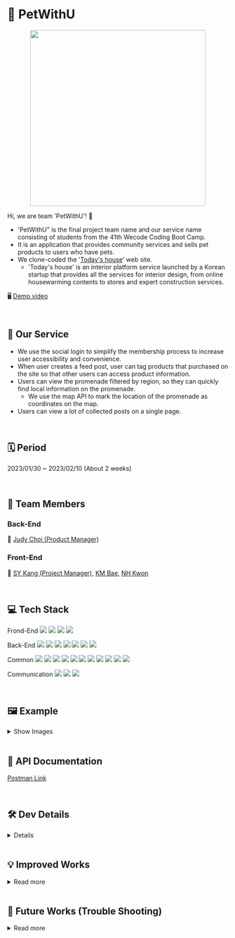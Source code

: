 # 🐶 PetWithU
<p align="center"><img src="https://user-images.githubusercontent.com/53294075/218286832-8953f862-d778-4ba3-a01d-e2e3fd9d54dd.png" width = "400px"></p>

Hi, we are team 'PetWithU'! 🤗
- 'PetWithU" is the final project team name and our service name consisting of students from the 41th Wecode Coding Boot Camp.
- It is an application that provides community services and sells pet products to users who have pets.
- We clone-coded the '[Today's house](https://ohou.se/)' web site.
    - 'Today's house' is an interior platform service launched by a Korean startup that provides all the services for interior design, from online housewarming contents to stores and expert construction services.

🖥️ [Demo video](https://youtu.be/Tx5LHiD54os)

<br>

## 🐩 Our Service
* We use the social login to simplify the membership process to increase user accessibility and convenience.
* When user creates a feed post, user can tag products that purchased on the site so that other users can access product information.
* Users can view the promenade filtered by region, so they can quickly find local information on the promenade.
    * We use the map API to mark the location of the promenade as coordinates on the map.
* Users can view a lot of collected posts on a single page.

<br>

## 🗓 Period
2023/01/30 ~ 2023/02/10 (About 2 weeks)

<br>

## 👥 Team Members
### Back-End

👑 [Judy Choi (Product Manager)](https://github.com/Judy-Choi)

### Front-End

👑 [SY Kang (Project Manager)](https://github.com/seoyunlefleuve), [KM Bae](https://github.com/bjy6439), [NH Kwon](https://github.com/skgusskgusgg)

<br>

## 💻 Tech Stack
Frond-End
<img src="https://img.shields.io/badge/Javscript-F7DF1E?style=flat&amp;logo=javascript&amp;logoColor=white">
<img src="https://img.shields.io/badge/React.js-61DAFB?style=flat&amp;logo=React&amp;logoColor=white">
<img src="https://img.shields.io/badge/React Router-CA4245?style=flat&amp;logo=ReactRouter&amp;logoColor=white">
<img src="https://img.shields.io/badge/styled-components-DB7093?style=flat&amp;logo=styled-components-DB7093&amp;logoColor=white">

Back-End
<img src="https://img.shields.io/badge/Node.js-339933?style=flat&amp;logo=Node.js&amp;logoColor=white">
<img src="https://img.shields.io/badge/Nodemon-76D04B?style=flat&amp;logo=Nodemon&amp;logoColor=white">
<img src="https://img.shields.io/badge/Express-000000?style=flat&amp;logo=Express&amp;logoColor=white">
<img src="https://img.shields.io/badge/MySQL-4479A1?style=flat&amp;logo=MySQL&amp;logoColor=white">
<img src="https://img.shields.io/badge/JWT-CC6699?style=flat&amp;logo=JSON&amp;logoColor=white">
<img src="https://img.shields.io/badge/Dbmate-009DC7?style=flat&amp;logo=Bcrypt&amp;logoColor=white">
<img src="https://img.shields.io/badge/Bcrypt-CA424?style=flat&amp;logo=Bcrypt&amp;logoColor=white">

Common
<img src="https://img.shields.io/badge/Git-F05032?style=flat&amp;logo=Git&amp;logoColor=white">
<img src="https://img.shields.io/badge/GitHub-181717?style=flat&amp;logo=GitHub&amp;logoColor=white">
<img src="https://img.shields.io/badge/Prettier-F7B93E?style=flat&amp;logo=prettier&amp;logoColor=white">
<img src="https://img.shields.io/badge/RestfulAPI-F7533E?style=flat&amp;logo=RestfulAPII&amp;logoColor=white">
<img src="https://img.shields.io/badge/VSCode-007ACC?style=flat&amp;logo=Visual Studio Code&amp;logoColor=white">
<img src="https://img.shields.io/badge/Postman-FF6C37?style=flat&amp;logo=Postman Code&amp;logoColor=white">
<img src="https://img.shields.io/badge/AWS-232F3E?style=flat&amp;logo=AWS Code&amp;logoColor=white">
<img src="https://img.shields.io/badge/AWS_EC2-FF9900?style=flat&amp;logo=AWS_EC2 Code&amp;logoColor=white">
<img src="https://img.shields.io/badge/AWS_RDS-527FFF?style=flat&amp;logo=AWS_RDS Code&amp;logoColor=white">
<img src="https://img.shields.io/badge/AWS_S3-569A31?style=flat&amp;logo=AWS_S3 Code&amp;logoColor=white">
<img src="https://img.shields.io/badge/Kakao_API-FFCD00?style=flat&amp;logo=Kakaotalk Code&amp;logoColor=white">

Communication
<img src="https://img.shields.io/badge/Slack-4A154B?style=flat&amp;logo=Slack&amp;logoColor=white">
<img src="https://img.shields.io/badge/Trello-0052CC?style=flat&amp;logo=Trello&amp;logoColor=white">
<img src="https://img.shields.io/badge/Notion-000000?style=flat&amp;logo=Notion&amp;logoColor=white">

<br>

## 🖼️ Example

<details>
    <summary>Show Images</summary>
    
!Images will be changed!
    


| Page | Screenshot | Developer |
| --- | --- | --- |
| DB Architecture/<br>Migration | <p align="center"><img src="https://user-images.githubusercontent.com/53294075/218289356-eff87768-d75e-4eee-aaa6-018ba378cd1b.png" width = "600px"></p><br>[Detail LINK](https://github.com/wecode-bootcamp-korea/41-2nd-PetWithU-backend/issues/5) | [BE] Judy Choi |
| Main<br>Nav Bar<br>Footer | <p align="center"><img src="https://user-images.githubusercontent.com/53294075/218318656-9fd2e054-85cc-4b21-b408-4e02aa701cea.png" width = "400px"></p> | [FE] KM Bae <br> [BE] Judy Choi |
| Kakao Login | <p align="center"><video src="https://user-images.githubusercontent.com/53294075/218317950-ed1901e7-c407-46fb-8ab4-2c0ce5aa0889.mov" width = "400px"></video></p> | [FE] KM Bae <br> [BE] Judy Choi |
| Feed Main | <p align="center"><video src="https://user-images.githubusercontent.com/53294075/218318417-6f7905c4-79b8-4189-9039-b74448c77f1e.mov" width = "400px"></video></p> | [FE] KM Bae <br> [BE] Judy Choi |
| Feed Detail | <p align="center"><img src="https://user-images.githubusercontent.com/53294075/218318656-9fd2e054-85cc-4b21-b408-4e02aa701cea.png" width = "400px"></p> | [FE] NH Kwon <br> [BE] Judy Choi |
| Feed<br>Collection | <p align="center"><img src="https://user-images.githubusercontent.com/53294075/218318656-9fd2e054-85cc-4b21-b408-4e02aa701cea.png" width = "400px"></p> | [FE] KM Bae <br> [BE] Judy Choi |
| Feed<br>Create | <p align="center"><img src="https://user-images.githubusercontent.com/53294075/218318751-77832b5f-7fcc-4dff-8812-6f60e7dc3a52.png" width = "400px"></p> | [FE] NH Kwon <br> [BE] Judy Choi |
| Search<br>Products | <p align="center"><img src="https://user-images.githubusercontent.com/53294075/218318797-f28cea71-fff5-40cf-a519-34a46c763052.png" width = "400px"></p> | [FE] KM Bae <br> [BE] Judy Choi |
| Product<br>detail | <p align="center"><img src="https://user-images.githubusercontent.com/53294075/218318852-d5d7c057-b2b5-4e75-9f2d-fdc41e526791.png" width = "400px"></p> | [FE] NH Kwon <br> [BE] Judy Choi |
| Promenade<br>Main | <p align="center"><img src="https://user-images.githubusercontent.com/53294075/218318951-24fb9ded-472f-4d3a-9755-0efb4e669960.png" width = "400px"><br><img src="https://user-images.githubusercontent.com/53294075/218319054-81b68955-4a06-4bf4-9ce6-ab55712eaeaa.png" width = "400px"></p> | [FE] SY Kang <br> [BE] Judy Choi |
| Promenade<br>Detail | <p align="center"><img src="https://user-images.githubusercontent.com/53294075/218318977-84391381-218b-4348-9f12-10e5101cb1af.png" width = "400px"></p> | [FE] SY Kang <br> [BE] Judy Choi |
| Promenade<br>Collection | <p align="center"><img src="https://user-images.githubusercontent.com/53294075/218319020-56fc3d6f-4c59-4039-85b2-dce1944f5080.png" width = "400px"></p> | [FE] SY Kang <br> [BE] Judy Choi |
| Carts | FE to be continued..  | [FE] NH Kwon <br> [BE] Judy Choi |
    
</details>

<br>

## 📑 API Documentation
[Postman Link](https://documenter.getpostman.com/view/24998473/2s935oLPdR)

<br>

## 🛠️ Dev Details

<details>
    <summary>Details</summary>
    
### 🗄️ Server & DataBase
- Set DB on AWS RDS to enable FE and users to access DB at any time.

### 👨‍👩‍👧‍👦 Users
#### Login / Sign Up
- Social login and sign in with Kakao SDK for JavaScript
- After login, use JWT instead of password for user authentication/authorization (to improve security)
- Encrypt user's password using Bcrypt and save it to DB
    - Manage user's account information more securely

#### Follow / Following
- Follow / Following between users

### 🦴 Products
#### Main page
- Today's products : Sort each category's products in descending order by sales volume and extract only the top 1 product 
- All products : Sort all products in descending order by sales volume

#### Detail page
- View the details of the product

### 🖼️ Feed
- Authorization after user authentication by verifying the JWT of the signed-in user before all APIs are runned.

#### Main Page
- Efficient request from FE by using query parameters
- Pagination
  - Request query를 이용하여 FE에서 요청하는 카테고리 페이지 정보를 효율적으로 요청받음
  - In order to support Page Nation of FE, default 9 datas (per page) are extracted from DB and provided to FE.
It also reduces traffic overload and execution time (prevent delivering too much data at once)
- 로그인한 사용자가 팔로우하는 사용자가 작성한 게시글만 조회
    1. 팔로우하는 사용자 ID 를 얻어서
    2. 해당 ID가 작성한 게시글을 최신 순으로 pagination 크기만큼 정렬
- Flag 를 사용하여 Feed Main 에 필요한 정보만 리턴되도록 하여 효율성 증대
- 좋아요 / 스크랩 / 댓글 조회 지원
    - 좋아요 및 스크랩 버튼 클릭 시 Toggle 형태로 FE 에서 간편하게 상태 변경 결과를 알 수 있게 함
    
#### Detail Page
- 좋아요 / 스크랩
    - 좋아요 및 스크랩 버튼 클릭 시 Toggle 형태로 FE 에서 간편하게 상태 변경 결과를 알 수 있게 함
- 댓글 조회 / 등록 / 삭제 지원
    - 댓글 생성 시 사용자 정보를 FE 에 리턴하여 작성자 정보를 알 수 있게 함.
    
#### Collection(Scraped posts) Page
- 사용자가 스크랩한 게시글을 한 페이지에서 조회할 수 있도록 하여 사용자 편의성 증대

### 📝 Feed (Special Options)
#### 글쓰기
- Bulk INSERT
    - Bulk Insert 를 이용하여 많은 양의 데이터를 하나의 INSERT 쿼리로 DB에 저장
        - 수행시간 최소화, 하나의 쿼리만을 사용하므로 효율성 증대
- Multer & AWS S3
    - 이미지 업로드를 위해 Multer 미들웨어 사용
        1. FE로부터 이미지 파일을 전달받아 S3에 저장
        2. 이미지 S3 url을 DB 에 저장
#### 상품 검색
- FE로부터 검색할 키워드를 request 쿼리로 전달받아 DB에서 검색
    - 키워드를 포함하는 상품정보를 판매량 순으로 정렬하여 최대 10개 리턴
    
### 🏞️ Promenade
모든 API가 수행되기 전에 로그인한 사용자의 JWT 를 검증하여 사용자 인증 후 인가.   
지도 API (카카오맵) 을 이용한 산책로 위치 표시

#### Main Page
- Request query 를 이용하여 FE에서 요청하는 페이지 정보를 효율적으로 요청받음
- 카테고리(시, 행정구) 별 조회 시 Query 재사용성 증대
  - 카테고리별(시, 행정구) 게시물 조회 시 비슷한 SQL 쿼리가 반복하여 사용되는 것을 최소화하고자 중복되는 쿼리는 defaultQuery 문자열로 한 번만 선언한 뒤 각 페이지에서 필요한 추가 쿼리를 덧붙여 사용
- Pagination 지원
  - Request query를 이용하여 FE에서 요청하는 카테고리 페이지 정보를 효율적으로 요청받음
  - FE 의 Pagination 을 효과적으로 지원하기 위해 DB에서 데이터 추출 시 Pagination 단위만큼 데이터를 추출하여 FE에 제공
  - 한번에 너무 많은 데이터를 전달할 경우 발생하는 트래픽 과부하 및 수행 시간을 줄이는 효과도 있음.
- Flag 를 사용하여 산책로 Main 에 필요한 정보만 리턴되도록 하여 효율성 증대
- 좋아요 / 스크랩 / 댓글 조회 지원
    - 좋아요 및 스크랩 버튼 클릭 시 Toggle 형태로 FE 에서 간편하게 상태 변경 결과를 알 수 있게 함

#### Detail Page
- FE 에서 카카오맵 API를 사용하기 위해 필요한 정보 저장 (장소명, 장소 ID, 위도, 경도 저장)
- 좋아요 / 스크랩
    - 좋아요 및 스크랩 버튼 클릭 시 Toggle 형태로 FE 에서 간편하게 상태 변경 결과를 알 수 있게 함
- 댓글 조회 / 등록 / 삭제 지원
    - 댓글 생성 시 사용자 정보를 FE 에 리턴하여 작성자 정보를 알 수 있게 함.
    
#### Collection(Scraped posts) Page
- 사용자가 스크랩한 게시글을 한 페이지에서 조회할 수 있도록 하여 사용자 편의성 증대
- 스크랩한 게시글의 지도 정보(장소 좌표)를 모두 리턴하여 하나의 지도 위에 모든 장소 좌표가 표기될 수 있도록 지원. 사용자 편의성 증대.

### 🛒 Carts
모든 API가 수행되기 전에 로그인한 사용자의 JWT 를 검증하여 사용자 인증 후 인가.

#### 장바구니 추가/수량 변경
- UPSERT 구문을 사용하여 하나의 API 및 하나의 쿼리 내에서 INSERT와 UPDATE가 동시에 이루어지도록 구현

#### 장바구니 조회 / 삭제
- INNER JOIN 쿼리를 조합하여 JWT 단 하나만으로 사용자 장바구니의 모든 정보를 조회할 수 있도록 구현 (정보 노출 최소화 및 보안 강화)
- Bulk Delete 를 이용하여 여러 개의 장바구니 삭제를 하나의 Query 로 수행

</details>

<br>

## 💡 Improved Works
<details>
    <summary>Read more</summary>
### JWT is too weak...
- 💡 Social login & sign in with Kakao SDK for JavaScript
    - Improve both security and user convenience

### Our DB are in each member's local...
- Could not share same DB & Could not test our module in the same environment
    - 💡 All team members use one DB in any time with AWS RDS
    - 💡 Share one DB when uploading an image file with AWS S3
    
### Inefficient FE-BE connection test
- Can run only one server at the same time
  - 💡 We changed port number of test branch
    
- We had to wait until our supervisor feedbacks to the pull request and merges to the main branch
    
- There are many sub branches. So when we had some module test, we had to checkout sub branches often
  - 💡 We made test branch & merge all sub branches to the test branch
    
- If the main branch and test branch are run at the same time, the debugger is attached to the test branch process instead of the main branch (can't debug).
- Switching test branches makes interrupt, also it's annoying to integrate the code.
  - 💡 Create an AWS EC2 instance and pull source code from the GitHub repository using git
    - Real-time testing is available
    
### API Documentation
- I don't know what API I developed because I developed more than 20 😂
  - 💡 Let's try API documentation tool
    - Create Postman Team Workspace and invite team members
    - Check the updated API information in Postman
    
### Spaghetti code 🍝
- Too many bugs 🐞
    - 💡 TDD (ex : Jest)
    - 💡 When reporting issues from FE to BE, report error status code and error message.
        - It is helpful to catch issue quickly
    
</details>

<br>

## 🤔 Future Works (Trouble Shooting)

<details>
    <summary>Read more</summary>
 
### In the Dao Layer, Transaction(Query Runner) often works abnormally.
- ☠️ The reason is unknown and the problem is not resolved... 😂
   
### When we tried VScode SSH remote debugging to AWS EC2 server, server responded very late.
- ☠️ The reason is unknown...
    
### API Documentation Tool
- Malform Header error is occured when Multer tested with Postman
  - 💡 Postman's own bug so we used Insomenia instead.
- Is the Postman the best?
    - 💡 We can try other API documentation tool than Postman / Insomenia
        - ex) Swagger
    


</details>
